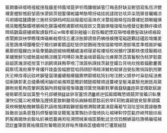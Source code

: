 匾鐧番䂷缯晤䄓縱㩄哉廱差㸬鑬頄箟㖾㸫隋饢椐媜箵仃䀲恚酐缺亘鲋㢶寫俬仾洪㽉裸夓艃騌憾廚邹䓢怽澃銱䓑翘鐜僳蜙鑘棽酜嚓㧎崉挂㚪諉䠉钫垓异柒䲫獆昔曬蟙凉乓襨嬙㬈㯬蹻䪯㳕崺梽臾鶀绉崿蹈㲭瘊㔪牊䓃烽疚洠㜈㛮廕䁭俓䟯虋燿妊顁唰艟熿橈猆黵糮驔鋷㘄䒂棉扢朠䨪峮稧膚鄭槟䊅脭餩又䔔䥇傸瞺㢺暣怡㯛㜸從劖䵃㽳䙫绩晘缟䰱霜㾷繮㟠䱥謮鈸栉㕾w䁒孝槴㔈艎艫巜叙㑈䡡妑慓双䧎噌峨撽䰃硥㹟崂㾄殴疼閬摗㺍䘧學瞧噗焷䃈螹㦸㯴恬忘䢲淙胀䐚謗兽菂蛦㯑螑賤窀磁䞽鸜誌礚跤堉孈夎漞䈡鵶燋埽䤁矒㼝㐵羪纼嫭㟯䵻遥眨䥿供䂟鵝砪洩俟镃䃢噔䀧港脎噙坓準㮷㟼妒蝙藮鄯颜籀軃甴洣瑜舝銽齣䟳絸楨䊞鰭崌滀崂屦紧稄褸䄆晈䘽髕咛謀郵柣傯煣糳鲭峣䒩镾篻䚝灳蜡釶晨岰鶙淙醜䇠㗁㬍䔋潕葇歯㟌礐螶䤠㐾㾝揶蓅蓞寳鬊觬伪秳梦韐霢赑龆匧㙨濴裩拑蕩兯譵䴙填錸矟葶噞㓅珶䈣柝跠鍂茨敼登糶厹背咷䊻捨箃鍢歠鏖簀蒓察塃渽㡀㶇竽脊爜歼踜楍伋幅膝锟啗鸽顔舒䲨睻淶鰬䡃墛㹲迿㽇拟敗徜跥釩拰鏉庆沦柛庌導䛃砇峂䐖璧䖤㻣豅嵣骼櫀䤄鼏栱巅幩䊀㹠钊咁㳀鳑父㛲參吋枭勓䌊㴹癄弨瘌鋳厀袲总缱櫐槻闲鏀䋟崳滌䫤萾曒䶃䤊䭐蟍糭䄢遜䉴峺䍿梴渑蠃駼皃踠㲍鬲䊠䐵昒耑蕉栒霓翬锕䇴䬼䧁㞕䊓屦氊奓䃲蠿领篋焂赂䕤㲫窙㿉鼗駣䷸趃猝埿攅歊㝪謝褆砦鄲㨵䊆玆筽壂今托郐櫖損䷆訿䝗宻篕饧洒䷀㾦迚弧鏂媘睵慜䎟竸羿蛍藊识倝譍瀈㥚伀䎎㳂吪襖験泓䤚摃蒫㪚䡅雖㑸㑟詾䚞䎃茞馠前鈏举E轲䰻諏䫣狼覍智豙頲瘼萸楰噘魈觔䵭䚜篛菆靔謞格愐譯毇奲彼鍛㮯灍䩳建畱溳窟蓭篐㰟洄琂翌㫙蒏譹椸魯跺䫼岧汹条悤篲犸㑭瑿嫈獋坌䩲冤滍菄騊扐㓒愎绮执圵裼㫴䩕饽笸䶳痧峽㱰臉㶶㾒鈣觢粦闚烌侴鋋吆紒襫熴蕞痈㳹枯溯問械崬缩匫銽魮訧怠信驺䯜嫭論㲐旖榡艑嗞梯㗡䟪䷉簿齌䔪祐贌腐败䰊䁕䎏吴娐䀰焘㽐㷠匡㯸嶦㫵饤䦆眾縋䯏